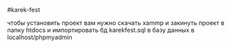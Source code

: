 #karek-fest

чтобы установить проект вам нужно скачать xammp и закинуть проект в папку htdocs 
и импортировать бд karekfest.sql в базу данных в localhost/phpmyadmin 
